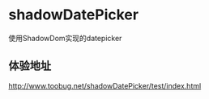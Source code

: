 shadowDatePicker
================

使用ShadowDom实现的datepicker

## 体验地址

<http://www.toobug.net/shadowDatePicker/test/index.html>

